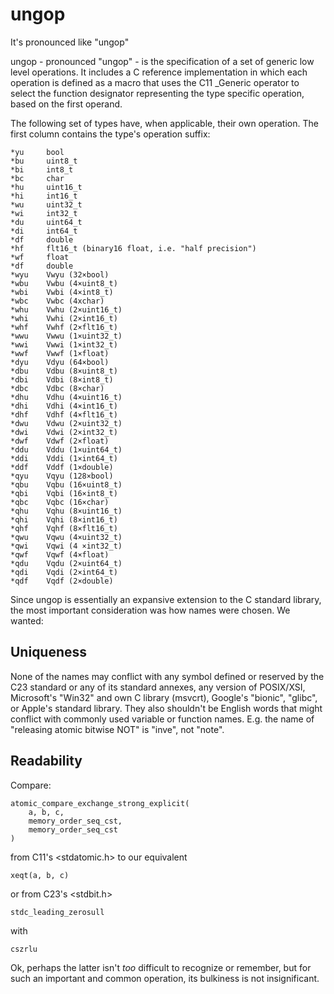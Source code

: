 # ungop
It's pronounced like "ungop"

ungop - pronounced "ungop" - is the specification of a set
of generic low level operations. It includes a C reference
implementation in which each operation is defined as a macro
that uses the C11 _Generic operator to select the function
designator representing the type specific operation, based on
the first operand.

The following set of types have, when applicable, their own
operation. The first column contains the type's operation
suffix:

    *yu     bool
    *bu     uint8_t
    *bi     int8_t
    *bc     char
    *hu     uint16_t
    *hi     int16_t
    *wu     uint32_t
    *wi     int32_t
    *du     uint64_t
    *di     int64_t
    *df     double
    *hf     flt16_t (binary16 float, i.e. "half precision")
    *wf     float  
    *df     double 
    *wyu    Vwyu (32×bool)
    *wbu    Vwbu (4×uint8_t)
    *wbi    Vwbi (4×int8_t)
    *wbc    Vwbc (4xchar)
    *whu    Vwhu (2×uint16_t)
    *whi    Vwhi (2×int16_t)
    *whf    Vwhf (2×flt16_t)
    *wwu    Vwwu (1×uint32_t)
    *wwi    Vwwi (1×int32_t)
    *wwf    Vwwf (1×float)
    *dyu    Vdyu (64×bool)
    *dbu    Vdbu (8×uint8_t)
    *dbi    Vdbi (8×int8_t)
    *dbc    Vdbc (8×char)
    *dhu    Vdhu (4×uint16_t)
    *dhi    Vdhi (4×int16_t)
    *dhf    Vdhf (4×flt16_t)
    *dwu    Vdwu (2×uint32_t)
    *dwi    Vdwi (2×int32_t)
    *dwf    Vdwf (2×float)
    *ddu    Vddu (1×uint64_t)
    *ddi    Vddi (1×int64_t)
    *ddf    Vddf (1×double)
    *qyu    Vqyu (128×bool)
    *qbu    Vqbu (16×uint8_t)
    *qbi    Vqbi (16×int8_t)
    *qbc    Vqbc (16×char)
    *qhu    Vqhu (8×uint16_t)
    *qhi    Vqhi (8×int16_t)
    *qhf    Vqhf (8×flt16_t)
    *qwu    Vqwu (4×uint32_t)
    *qwi    Vqwi (4 ×int32_t)
    *qwf    Vqwf (4×float)
    *qdu    Vqdu (2×uint64_t)
    *qdi    Vqdi (2×int64_t)
    *qdf    Vqdf (2×double)

Since ungop is essentially an expansive extension to the
C standard library, the most important consideration was 
how names were chosen. We wanted:

## Uniqueness
None of the names may conflict with any symbol defined or
reserved by the C23 standard or any of its standard annexes,
any version of POSIX/XSI, Microsoft's "Win32" and own C 
library (msvcrt), Google's "bionic", "glibc", or Apple's 
standard library. They also shouldn't be English words that
might conflict with commonly used variable or function names.
E.g. the name of "releasing atomic bitwise NOT" is "inve",
not "note".

## Readability

Compare:

    atomic_compare_exchange_strong_explicit(
        a, b, c,
        memory_order_seq_cst,
        memory_order_seq_cst
    )

from C11's <stdatomic.h> to our equivalent 

    xeqt(a, b, c)

or from C23's <stdbit.h>

    stdc_leading_zerosull

with 

    cszrlu

Ok, perhaps the latter isn't *too* difficult to recognize
or remember, but for such an important and common operation,
its bulkiness is not insignificant.
